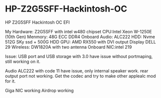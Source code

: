 # HP-Z2G5SFF-Hackintosh-OC
HP Z2G5SFF Hackintosh OC EFI

My Hardware:
Z2G5SFF with intel w480 chipset
CPU:Intel Xeon W-1250E (10th Gen) 
Menmory: 48G ECC DDR4 
Onboard Audio: ALC222
HDD: Nvme 512G SKy ssd + 500G HDD
GPU: AMD RX550 with DVI output
Display DELL 29
Wireless: DW1820A with two antenna
Onboard NIC:intel 219


Issue:
USB port and USB storage with 3.0 have issue without portmaping, still working on it.

Audio ALC222 with code 11 have issue, only internal speaker work. rear output port not working. 
Get the codec and try to make other applealc mod for it.


Giga NIC working
Airdrop working
